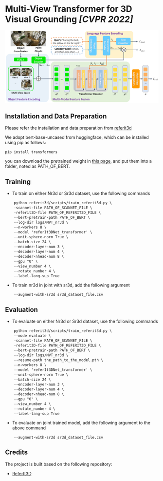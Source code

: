 # Multi-View Transformer for 3D Visual Grounding *[CVPR 2022]*
![MVT](./MVT.png)


## Installation and Data Preparation
Please refer the installation and data preparation from [referit3d](https://github.com/referit3d/referit3d)

We adopt bert-base-uncased from huggingface, which can be installed using pip as follows:
```Console
pip install transformers
```
you can download the pretrained weight in [this page](https://huggingface.co/bert-base-uncased/tree/main), and put them into a folder, noted as PATH_OF_BERT.




## Training
* To train on either Nr3d or Sr3d dataset, use the following commands
```Console
    python referit3d/scripts/train_referit3d.py \
    -scannet-file PATH_OF_SCANNET_FILE \
    -referit3D-file PATH_OF_REFERIT3D_FILE \
    --bert-pretrain-path PATH_OF_BERT \
    --log-dir logs/MVT_nr3d \
    --n-workers 8 \
    --model 'referIt3DNet_transformer' \
    --unit-sphere-norm True \
    --batch-size 24 \
    --encoder-layer-num 3 \
    --decoder-layer-num 4 \
    --decoder-nhead-num 8 \
    --gpu "0" \
    --view_number 4 \
    --rotate_number 4 \
    --label-lang-sup True
```

* To train nr3d in joint with sr3d, add the following argument
```Console
    --augment-with-sr3d sr3d_dataset_file.csv
``` 

## Evaluation
* To evaluate on either Nr3d or Sr3d dataset, use the following commands
```Console
    python referit3d/scripts/train_referit3d.py \
    --mode evaluate \
    -scannet-file PATH_OF_SCANNET_FILE \
    -referit3D-file PATH_OF_REFERIT3D_FILE \
    --bert-pretrain-path PATH_OF_BERT \
    --log-dir logs/MVT_nr3d \
    --resume-path the_path_to_the_model.pth \
    --n-workers 8 \
    --model 'referIt3DNet_transformer' \
    --unit-sphere-norm True \
    --batch-size 24 \
    --encoder-layer-num 3 \
    --decoder-layer-num 4 \
    --decoder-nhead-num 8 \
    --gpu "0" \
    --view_number 4 \
    --rotate_number 4 \
    --label-lang-sup True
```
* To evaluate on joint trained model, add the following argument to the above command
```Console
    --augment-with-sr3d sr3d_dataset_file.csv
``` 

## Credits
The project is built based on the following repository:
* [ReferIt3D](https://github.com/referit3d/referit3d).
